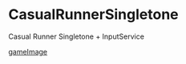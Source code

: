 # CasualRunnerSingletone
Casual Runner Singletone + InputService

[gameImage](Assets/Art/Screenshots/EvilRunner.png)
